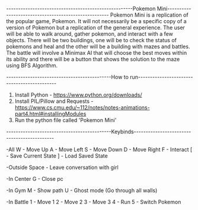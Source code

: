 -----------------------------------------------------Pokemon Mini-----------------------------------------------------
Pokemon Mini is a replication of the popular game, Pokemon. It will not necessarily be a specific copy of a version of Pokemon but a replication of the general experience. The user will be able to walk around, gather pokemon, and interact with a few objects. There will be two buildings, one will be to check the status of pokemons and heal and the other will be a building with mazes and battles. The battle will involve a Minimax AI that will choose the best moves within its ability and there will be a button that shows the solution to the maze using BFS Algorithm.

--------------------------------------------How to run--------------------------------------------
1. Install Python - https://www.python.org/downloads/
2. Install PIL/Pillow and Requests - https://www.cs.cmu.edu/~112/notes/notes-animations-part4.html#installingModules
3. Run the python file called 'Pokemon Mini'

--------------------------------------------Keybinds--------------------------------------------

-All
W - Move Up
A - Move Left
S - Move Down
D - Move Right
F - Interact
[ - Save Current State
] - Load Saved State

-Outside
Space - Leave conversation with girl

-In Center
G - Close pc

-In Gym
M - Show path
U - Ghost mode (Go through all walls)

-In Battle
1 - Move 1
2 - Move 2
3 - Move 3
4 - Run
5 - Switch Pokemon
